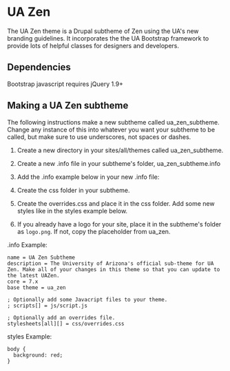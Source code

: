 # UA Zen #

The UA Zen theme is a Drupal subtheme of Zen using the UA's new branding guidelines.
It incorporates the the UA Bootstrap framework to provide lots of helpful classes for designers and developers.

## Dependencies

Bootstrap javascript requires jQuery 1.9+

## Making a UA Zen subtheme ##

The following instructions make a new subtheme called ua_zen_subtheme.
Change any instance of this into whatever you want your subtheme to be called, but make sure to use underscores, not spaces or dashes.

1. Create a new directory in your sites/all/themes called ua_zen_subtheme.

2. Create a new .info file in your subtheme's folder, ua_zen_subtheme.info

3. Add the .info example below in your new .info file:

4. Create the css folder in your subtheme.

5. Create the overrides.css and place it in the css folder. Add some new styles like in the styles example below.

6. If you already have a logo for your site, place it in the subtheme's folder as `logo.png`. If not, copy the placeholder from ua_zen.

.info Example:

    name = UA Zen Subtheme
    description = The University of Arizona's official sub-theme for UA Zen. Make all of your changes in this theme so that you can update to the latest UAZen.
    core = 7.x
    base theme = ua_zen

    ; Optionally add some Javacript files to your theme.
    ; scripts[] = js/script.js

    ; Optionally add an overrides file.
    stylesheets[all][] = css/overrides.css

styles Example:

    body {
      background: red;
    }
